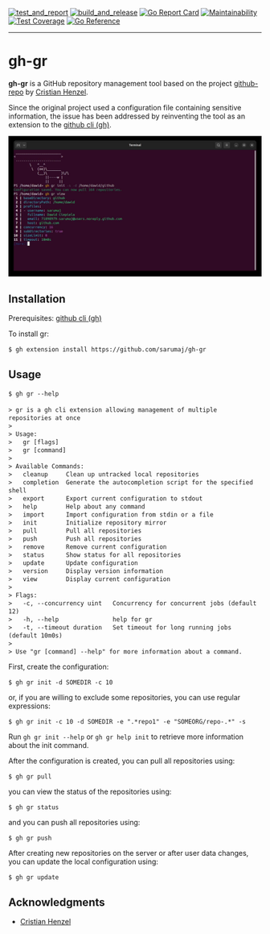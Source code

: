 [![test_and_report](https://github.com/sarumaj/gh-gr/actions/workflows/test_and_report.yml/badge.svg)](https://github.com/sarumaj/gh-gr/actions/workflows/test_and_report.yml)
[![build_and_release](https://github.com/sarumaj/gh-gr/actions/workflows/build_and_release.yml/badge.svg)](https://github.com/sarumaj/gh-gr/actions/workflows/build_and_release.yml)
[![Go Report Card](https://goreportcard.com/badge/github.com/sarumaj/gh-gr)](https://goreportcard.com/report/github.com/sarumaj/gh-gr)
[![Maintainability](https://img.shields.io/codeclimate/maintainability-percentage/sarumaj/gh-gr.svg)](https://codeclimate.com/github/sarumaj/gh-gr/maintainability)
[![Test Coverage](https://api.codeclimate.com/v1/badges/0c9cdd86241d58f97085/test_coverage)](https://codeclimate.com/github/sarumaj/gh-gr/test_coverage)
[![Go Reference](https://pkg.go.dev/badge/github.com/sarumaj/gh-gr/v2.svg)](https://pkg.go.dev/github.com/sarumaj/gh-gr/v2)

---

# gh-gr

**gh-gr** is a GitHub repository management tool based on the project [github-repo](https://github.com/CristianHenzel/github-repo) by [Cristian Henzel](https://github.com/CristianHenzel).

Since the original project used a configuration file containing sensitive information, the issue has been addressed by reinventing the tool as an extension to the [github cli (gh)](https://cli.github.com/).

[![gh-gr demo](doc/screenshot.png)](https://youtu.be/LLZ4bcqc_Bk)

## Installation

Prerequisites: [github cli (gh)](https://cli.github.com/)

To install gr:

```console
$ gh extension install https://github.com/sarumaj/gh-gr
```

## Usage

```console
$ gh gr --help

> gr is a gh cli extension allowing management of multiple repositories at once
>
> Usage:
>   gr [flags]
>   gr [command]
>
> Available Commands:
>   cleanup     Clean up untracked local repositories
>   completion  Generate the autocompletion script for the specified shell
>   export      Export current configuration to stdout
>   help        Help about any command
>   import      Import configuration from stdin or a file
>   init        Initialize repository mirror
>   pull        Pull all repositories
>   push        Push all repositories
>   remove      Remove current configuration
>   status      Show status for all repositories
>   update      Update configuration
>   version     Display version information
>   view        Display current configuration
>
> Flags:
>   -c, --concurrency uint   Concurrency for concurrent jobs (default 12)
>   -h, --help               help for gr
>   -t, --timeout duration   Set timeout for long running jobs (default 10m0s)
>
> Use "gr [command] --help" for more information about a command.
```

First, create the configuration:

```console
$ gh gr init -d SOMEDIR -c 10
```

or, if you are willing to exclude some repositories, you can use regular expressions:

```console
$ gh gr init -c 10 -d SOMEDIR -e ".*repo1" -e "SOMEORG/repo-.*" -s
```

Run `gh gr init --help` or `gh gr help init` to retrieve more information about the init command.

After the configuration is created, you can pull all repositories using:

```console
$ gh gr pull
```

you can view the status of the repositories using:

```console
$ gh gr status
```

and you can push all repositories using:

```console
$ gh gr push
```

After creating new repositories on the server or after user data changes, you can update the local configuration using:

```console
$ gh gr update
```

## Acknowledgments

- [Cristian Henzel](https://github.com/CristianHenzel)
